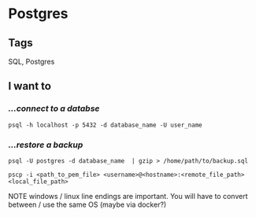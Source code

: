 # Postgres

## Tags

SQL, Postgres


## I want to

### _...connect to a databse_

`psql -h localhost -p 5432 -d database_name -U user_name`

### _...restore a backup_

`psql -U postgres -d database_name  | gzip > /home/path/to/backup.sql`

`pscp -i <path_to_pem_file> <username>@<hostname>:<remote_file_path> <local_file_path>`

NOTE windows / linux line endings are important. You will have to convert between / use the same OS (maybe via docker?)

